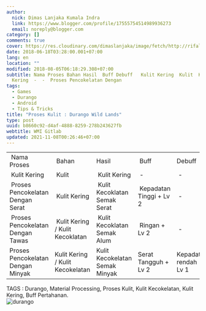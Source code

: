 ```yaml
---
author:
  nick: Dimas Lanjaka Kumala Indra
  link: https://www.blogger.com/profile/17555754514989936273
  email: noreply@blogger.com
category: []
comments: true
cover: https://res.cloudinary.com/dimaslanjaka/image/fetch/http://rifaldy.com/wp-content/uploads/2018/05/durango.png
date: 2018-06-18T03:28:00.001+07:00
lang: en
location: ""
modified: 2018-08-05T06:18:29.308+07:00
subtitle: Nama Proses Bahan Hasil  Buff Debuff   Kulit Kering  Kulit  Kulit
  Kering  -  -  Proses Pencokelatan Dengan
tags:
  - Games
  - Durango
  - Android
  - Tips & Tricks
title: "Proses Kulit : Durango Wild Lands"
type: post
uuid: b8660c92-d4af-4888-8259-278b243627fb
webtitle: WMI Gitlab
updated: 2021-11-08T00:26:46+07:00
---
```


<div class="overflow"><table> <tbody><tr>   <td>&nbsp;Nama Proses</td>   <td>&nbsp;Bahan</td>   <td>Hasil</td>   <td>&nbsp;Buff</td>   <td>Debuff&nbsp;</td>  </tr><tr>   <td>&nbsp;Kulit Kering</td>   <td>&nbsp;Kulit</td>   <td>&nbsp;Kulit Kering</td>   <td>&nbsp;-</td>   <td>&nbsp;-</td>  </tr><tr>   <td>&nbsp;Proses Pencokelatan Dengan Serat</td>   <td>&nbsp;Kulit Kering</td>   <td>&nbsp;Kulit Kecoklatan Semak Serat</td>   <td>&nbsp;Kepadatan Tinggi + Lv 2</td>   <td>&nbsp;-</td>  </tr><tr>   <td>&nbsp;Proses Pencokelatan Dengan Tawas</td>   <td>&nbsp;Kulit Kering / Kulit Kecoklatan</td>   <td>&nbsp;Kulit Kecoklatan Semak Alum</td>   <td>&nbsp;Ringan + Lv 2</td>   <td>&nbsp;-</td>  </tr><tr><td>Proses Pencokelatan Dengan Minyak</td><td>Kulit Kering / Kulit Kecokelatan</td><td>Kulit Kecokelatan Semak Minyak</td><td>Serat Tangguh + Lv 2</td><td>Kepadatan rendah - Lv 1</td></tr></tbody></table></div> TAGS : Durango, Material Processing, Proses Kulit, Kulit Kecokelatan, Kulit Kering, Buff Pertahanan.  <div><img src="https://res.cloudinary.com/dimaslanjaka/image/fetch/http://rifaldy.com/wp-content/uploads/2018/05/durango.png" title="durango" alt="durango"></div><script>document.querySelectorAll("pre,code");
  pretext.forEach(function (el) {
    el.classList.toggle("notranslate", true);
  });</script>
